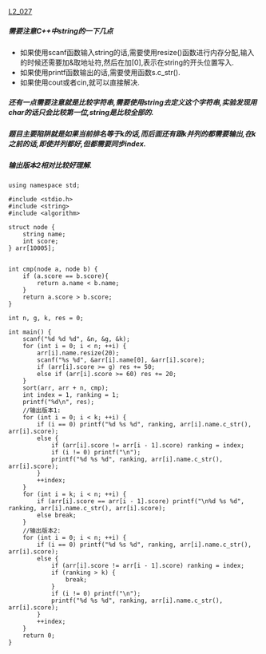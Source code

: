 [L2_027](https://pintia.cn/problem-sets/994805046380707840/problems/994805055176163328)

##### 需要注意C++中string的一下几点
* 如果使用scanf函数输入string的话,需要使用resize()函数进行内存分配,输入的时候还需要加&取地址符,然后在加[0],表示在string的开头位置写入.
* 如果使用printf函数输出的话,需要使用函数s.c_str().
* 如果使用cout或者cin,就可以直接解决.

##### 还有一点需要注意就是比较字符串,需要使用string去定义这个字符串,实验发现用char的话只会比较第一位,string是比较全部的.

##### 题目主要陷阱就是如果当前排名等于k的话,而后面还有跟k并列的都需要输出,在k之前的话,即使并列都好,但都需要同步index.

##### 输出版本2相对比较好理解.


    using namespace std;

    #include <stdio.h>
    #include <string>
    #include <algorithm>

    struct node {
        string name;
        int score;
    } arr[10005];


    int cmp(node a, node b) {
        if (a.score == b.score){
            return a.name < b.name;
        }
        return a.score > b.score;
    }

    int n, g, k, res = 0;

    int main() {
        scanf("%d %d %d", &n, &g, &k);
        for (int i = 0; i < n; ++i) {
            arr[i].name.resize(20);
            scanf("%s %d", &arr[i].name[0], &arr[i].score);
            if (arr[i].score >= g) res += 50;
            else if (arr[i].score >= 60) res += 20;
        }
        sort(arr, arr + n, cmp);
        int index = 1, ranking = 1;
        printf("%d\n", res);
        //输出版本1:
        for (int i = 0; i < k; ++i) {
            if (i == 0) printf("%d %s %d", ranking, arr[i].name.c_str(), arr[i].score);
            else {
                if (arr[i].score != arr[i - 1].score) ranking = index;
                if (i != 0) printf("\n");
                printf("%d %s %d", ranking, arr[i].name.c_str(), arr[i].score);
            }
            ++index;
        }
        for (int i = k; i < n; ++i) {
            if (arr[i].score == arr[i - 1].score) printf("\n%d %s %d", ranking, arr[i].name.c_str(), arr[i].score);
            else break;
        }
        //输出版本2:
        for (int i = 0; i < n; ++i) {
            if (i == 0) printf("%d %s %d", ranking, arr[i].name.c_str(), arr[i].score);
            else {
                if (arr[i].score != arr[i - 1].score) ranking = index;
                if (ranking > k) {
                    break;
                }
                if (i != 0) printf("\n");
                printf("%d %s %d", ranking, arr[i].name.c_str(), arr[i].score);
            }
            ++index;
        }
        return 0;
    }
